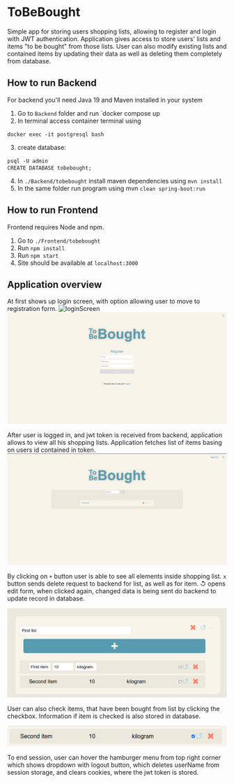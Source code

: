 # ToBeBought
Simple app for storing users shopping lists, allowing to register and login with JWT authentication. Application gives access to store users' lists and items "to be bought" from those lists.
User can also modify existing lists and contained items by updating their data as well as deleting them completely from database.

## How to run Backend
For backend you'll need Java 19 and Maven installed in your system

1. Go to `Backend` folder and run `docker compose up
2. In terminal access container terminal using 
```
docker exec -it postgresql bash
```
3. create database:
```
psql -U admin
CREATE DATABASE tobebought;
```
4. In `./Backend/tobebought` install maven dependencies using `mvn install`
5. In the same folder run program using mvn `clean spring-boot:run`

## How to run Frontend
Frontend requires Node and npm.

1. Go to `./Frontend/tobebought`
2. Run `npm install`
3. Run `npm start`
4. Site should be available at `localhost:3000`

## Application overview

At first shows up login screen, with option allowing user to move to registration form.
![loginScreen](./screenshots/login.png)
![registrationForm](./screenshots/register.png)

After user is logged in, and jwt token is received from backend, application allows
to view all his shopping lists. Application fetches list of items basing on users id contained 
in token.
![afterLogin](./screenshots/main.png)

By clicking on `+` button user is able to see all elements inside shopping list.
`x` button sends delete request to backend for list, as well as for item. &#8634; 
opens edit form, when clicked again, changed data is being sent do backend to update record in database.

![edit](./screenshots/edit.png)

User can also check items, that have been bought from list by clicking the checkbox.
Information if item is checked is also stored in database.

![check](./screenshots/markChecked.png)

To end session, user can hover the hamburger menu from top right corner which shows dropdown with logout button,
which deletes userName from session storage, and clears cookies, where the jwt token is stored.
